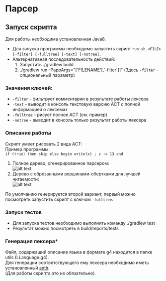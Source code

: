 # Парсер

## Запуск скрипта
Для работы необходима установленная Java8.  
* Для запуска программы необходимо запустить скрипт `run.sh <FILE> [-filter] [-fulltree] [-text] [-notree]`.
* Альтернативная последовательность действий:  
  1. Запустить ./gradlew build  
  2. ./gradlew run -PappArgs="['FILENAME'[,'-filter']]"  (Здесь `-filter`  - опциональный параметр)

### Значения ключей:
* `-filter` - фильтрует комментарии в результате работы лексера
* `-text` - выводит в консоль текстовую версию АСТ с полной информацией о лексемах
* `-fulltree` - рисует полное АСТ (см. пример)
* `-notree` - выводит в консоль только результат работы лексера  

### Описание работы  
Скрипт умеет рисовать 2 вида АСТ:  
Пример программы:  
`if (true) then skip else begin write(x) ; z := 13 end`
1. Полное дерево, сгенерированное парсером:  
![alt text][full]
2. Дерево с обрезанными вершинами-обертками для лучшей читаемости:  
![alt text][trimmed]

По умолчанию генерируется второй вариант, первый можно посмотреть запустить скрипт с ключом `-fulltree`.
### Запуск тестов
* Для запуска тестов необходимо выполнить команду ./gradlew test
* Результат можно посмотреть в build/reports/tests
### Генерация лексера*
Файл, содержащий описание языка в формате g4 находится в папке utils (LLanguage.g4).  
Для генерации соответствующего ему лексера необходимо иметь установленный [antlr](http://www.antlr.org/).  
(Для работы скрипта это не обязательно).  

[full]: https://ibb.co/bvcttv
[trimmed]: https://ibb.co/nwCnLa